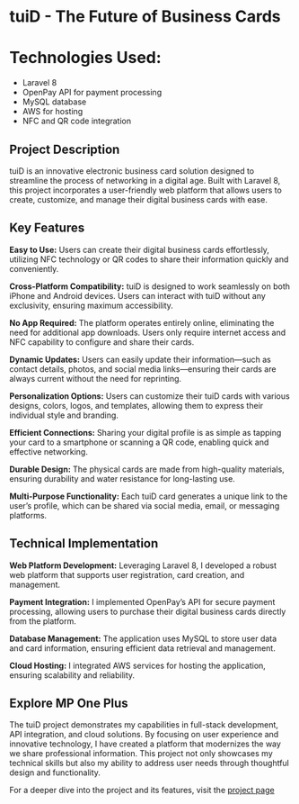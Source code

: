 # tuiD - The Future of Business Cards

<h1>Technologies Used:</h1>

- Laravel 8
- OpenPay API for payment processing
- MySQL database
- AWS for hosting
- NFC and QR code integration

<h2>Project Description</h2>
tuiD is an innovative electronic business card solution designed to streamline the process of networking in a digital age. Built with Laravel 8, this project incorporates a user-friendly web platform that allows users to create, customize, and manage their digital business cards with ease.

<h2>Key Features</h2>
<strong>Easy to Use:</strong> Users can create their digital business cards effortlessly, utilizing NFC technology or QR codes to share their information quickly and conveniently.

<strong>Cross-Platform Compatibility:</strong> tuiD is designed to work seamlessly on both iPhone and Android devices. Users can interact with tuiD without any exclusivity, ensuring maximum accessibility.

<strong>No App Required:</strong> The platform operates entirely online, eliminating the need for additional app downloads. Users only require internet access and NFC capability to configure and share their cards.

<strong>Dynamic Updates:</strong> Users can easily update their information—such as contact details, photos, and social media links—ensuring their cards are always current without the need for reprinting.

<strong>Personalization Options:</strong> Users can customize their tuiD cards with various designs, colors, logos, and templates, allowing them to express their individual style and branding.

<strong>Efficient Connections:</strong> Sharing your digital profile is as simple as tapping your card to a smartphone or scanning a QR code, enabling quick and effective networking.

<strong>Durable Design:</strong> The physical cards are made from high-quality materials, ensuring durability and water resistance for long-lasting use.

<strong>Multi-Purpose Functionality:</strong> Each tuiD card generates a unique link to the user’s profile, which can be shared via social media, email, or messaging platforms.

<h2>Technical Implementation</h2>
<strong>Web Platform Development:</strong> Leveraging Laravel 8, I developed a robust web platform that supports user registration, card creation, and management.

<strong>Payment Integration:</strong> I implemented OpenPay’s API for secure payment processing, allowing users to purchase their digital business cards directly from the platform.

<strong>Database Management:</strong> The application uses MySQL to store user data and card information, ensuring efficient data retrieval and management.

<strong>Cloud Hosting:</strong> I integrated AWS services for hosting the application, ensuring scalability and reliability.

<h2>Explore MP One Plus</h2>
The tuiD project demonstrates my capabilities in full-stack development, API integration, and cloud solutions. By focusing on user experience and innovative technology, I have created a platform that modernizes the way we share professional information. This project not only showcases my technical skills but also my ability to address user needs through thoughtful design and functionality.

For a deeper dive into the project and its features, visit the [project page](https://jhtrueba.xyz/projects/project1)
